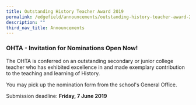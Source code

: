 ```yaml
---
title: Outstanding History Teacher Award 2019
permalink: /edgefield/announcements/outstanding-history-teacher-award-2019/
description: ""
third_nav_title: Announcements
---
```

### OHTA - Invitation for Nominations Open Now!
  
The OHTA is conferred on an outstanding secondary or junior college teacher who has exhibited excellence in and made exemplary contribution to the teaching and learning of History.  
  
You may pick up the nomination form from the school's General Office.   
  
Submission deadline: **Friday, 7 June 2019**